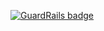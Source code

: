 
[![GuardRails badge](https://badges.production.guardrails.io/shtakai/cd_js2_oop_cards.svg)](https://www.guardrails.io)
